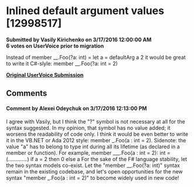 # Inlined default argument values [12998517] #

**Submitted by Vasily Kirichenko on 3/17/2016 12:00:00 AM**  
**6 votes on UserVoice prior to migration**  

Instead of
member __.Foo(?a: int) =
let a = defaultArg a 2
it would be great to write it C#-slyle:
member __.Foo(?a: int = 2)



**[Original UserVoice Submission](https://fslang.uservoice.com/forums/245727-f-language/suggestions/12998517)**


## Comments ##


#### Comment by Alexei Odeychuk on 3/17/2016 12:13:00 PM ####
I agree with Vasily, but I think the "?" symbol is not necessary at all for the syntax suggested. In my opinion, that symbol has no value added; it worsens the readability of code only.
I think it would be even better to write it in the VB.NET or Ada 2012 style:
member _.Foo(a : int = 2).
Sidenote: the value "a" has to belong to type int during all its lifetime (as declared in a member or function).
For example,
member ___.Foo(a : int = 2): int =
(*…….……*) if a = 2 then 0 else a
For the sake of the F# language stability, let the two syntax models co-exist. Let the "member __.Foo(?a: int)" syntax remain in the existing codebase, and let's open opportunities for the new syntax "member _.Foo(a : int = 2)" to become widely used in new code!

